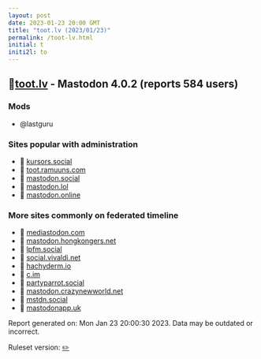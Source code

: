```yaml
---
layout: post
date: 2023-01-23 20:00 GMT
title: "toot.lv (2023/01/23)"
permalink: /toot-lv.html
initial: t
initi2l: to
---
```


## 🐘[toot.lv](https://toot.lv) - Mastodon 4.0.2 (reports 584 users)

### Mods
 * @lastguru

### Sites popular with administration

* 🐘 [kursors.social](/kursors-social.html)
* 🐘 [toot.ramuuns.com](/toot-ramuuns-com.html)
* 🐘 [mastodon.social](/mastodon-social.html)
* 🐘 [mastodon.lol](/mastodon-lol.html)
* 🐘 [mastodon.online](/mastodon-online.html)

### More sites commonly on federated timeline

* 🐘 [mediastodon.com](/mediastodon-com.html)
* 🐘 [mastodon.hongkongers.net](/mastodon-hongkongers-net.html)
* 🐘 [lpfm.social](/lpfm-social.html)
* 🐘 [social.vivaldi.net](/social-vivaldi-net.html)
* 🐘 [hachyderm.io](/hachyderm-io.html)
* 🐘 [c.im](/c-im.html)
* 🐘 [partyparrot.social](/partyparrot-social.html)
* 🐘 [mastodon.crazynewworld.net](/mastodon-crazynewworld-net.html)
* 🐘 [mstdn.social](/mstdn-social.html)
* 🐘 [mastodonapp.uk](/mastodonapp-uk.html)

Report generated on: Mon Jan 23 20:00:30 2023. Data may be outdated or incorrect.

Ruleset version: [✏️](/version-pencil)
